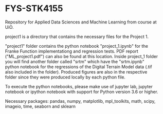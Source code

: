 # FYS-STK4155
Repository for Applied Data Sciences and Machine Learning from course at UiO.

project1 is a directory that contains the necessary files for the Project 1.

  "project1" folder contains the python notebook "project_1.ipynb" for the Franke Function implementationg and regression tests. PDF report ("ML_project1.pdf") can also be found at this location.
  Inside project_1 folder you will find another folder called "srtm" which have the "srtm.ipynb" python notebook for the regressions of the Digital Terrain Model data  (.tif also included in the folder).
  Produced figures are also in the respective folder since they were produced locally by each python file.

  To execute the python notebooks, please make use of jupyter lab, jupyter notebook or ipython notebook with support for Python version 3.6 or higher.

  Necessary packages: pandas, numpy, matplotlib, mpl_toolkits, math, scipy, imageio, time, seaborn and sklearn
